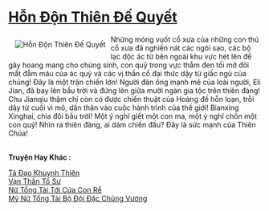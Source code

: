 <a href="https://truyentiki.com/hon-don-thien-de-quyet.33731/" title="Hỗn Độn Thiên Đế Quyết"><h1>Hỗn Độn Thiên Đế Quyết</h1></a><div style="display:table"><img align="right" style="float: left; padding: 10px;" src="https://truyentiki.com/a/img/str/src/33731.jpg" alt="Hỗn Độn Thiên Đế Quyết">Những móng vuốt cổ xưa của những con thú cổ xưa đã nghiền nát các ngôi sao, các bộ lạc độc ác từ bên ngoài khu vực hét lên để gây hoang mang cho chúng sinh, con quỷ trong vực thẳm đen tối mở đôi mắt đẫm máu của ác quỷ và các vị thần cổ đại thức dậy từ giấc ngủ của chúng! Đây là một trận chiến lớn! Người đàn ông mạnh mẽ của loài người, Eli Jian, đã bay lên bầu trời và đứng lên giữa mười ngàn gia tộc trên thiên đàng! Chu Jianqiu thậm chí còn có được chiến thuật của Hoàng đế hỗn loạn, trỗi dậy từ cuối vi mô, dấn thân vào cuộc hành trình của thế giới! Bianxing Xinghai, chia đôi bầu trời! Một ý nghĩ giết một con ma, một ý nghĩ chôn một con quỷ! Nhìn ra thiên đàng, ai dám chiến đấu? Đây là sức mạnh của Thiên Chúa!</div><p><br><b>Truyện Hay Khác :</b></p><a href="https://truyentiki.com/ta-dao-khuynh-thien.33730/" alt="Tả Đạo Khuynh Thiên">Tả Đạo Khuynh Thiên</a><br/><a href="https://github.com/nownovels/top500/tree/master/truyenhay/33461/" alt="Vạn Thần Tổ Sư">Vạn Thần Tổ Sư</a><br/><a href="https://github.com/nownovels/top500/tree/master/truyenhay/33645/" alt="Nữ Tổng Tài Tới Cửa Con Rể">Nữ Tổng Tài Tới Cửa Con Rể</a><br/><a href="https://github.com/nownovels/top500/tree/master/truyenhay/33566/" alt="Mỹ Nữ Tổng Tài Bộ Đội Đặc Chủng Vương">Mỹ Nữ Tổng Tài Bộ Đội Đặc Chủng Vương</a><br/>